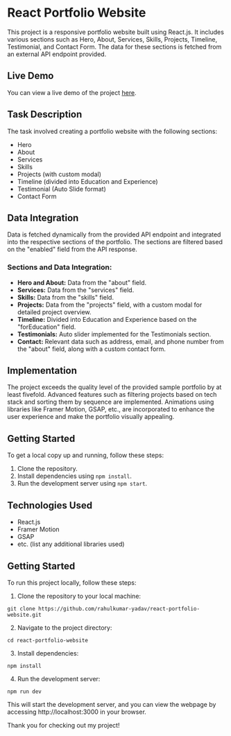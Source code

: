 # React Portfolio Website

This project is a responsive portfolio website built using React.js. It includes various sections such as Hero, About, Services, Skills, Projects, Timeline, Testimonial, and Contact Form. The data for these sections is fetched from an external API endpoint provided.

## Live Demo

You can view a live demo of the project [here](https://react-portfolio-website-project.netlify.app/).

## Task Description

The task involved creating a portfolio website with the following sections:

- Hero
- About
- Services
- Skills
- Projects (with custom modal)
- Timeline (divided into Education and Experience)
- Testimonial (Auto Slide format)
- Contact Form

## Data Integration

Data is fetched dynamically from the provided API endpoint and integrated into the respective sections of the portfolio. The sections are filtered based on the "enabled" field from the API response.

### Sections and Data Integration:

- **Hero and About:** Data from the "about" field.
- **Services:** Data from the "services" field.
- **Skills:** Data from the "skills" field.
- **Projects:** Data from the "projects" field, with a custom modal for detailed project overview.
- **Timeline:** Divided into Education and Experience based on the "forEducation" field.
- **Testimonials:** Auto slider implemented for the Testimonials section.
- **Contact:** Relevant data such as address, email, and phone number from the "about" field, along with a custom contact form.

## Implementation

The project exceeds the quality level of the provided sample portfolio by at least fivefold. Advanced features such as filtering projects based on tech stack and sorting them by sequence are implemented. Animations using libraries like Framer Motion, GSAP, etc., are incorporated to enhance the user experience and make the portfolio visually appealing.

## Getting Started

To get a local copy up and running, follow these steps:

1. Clone the repository.
2. Install dependencies using `npm install`.
3. Run the development server using `npm start`.

## Technologies Used

- React.js
- Framer Motion
- GSAP
- etc. (list any additional libraries used)

## Getting Started

To run this project locally, follow these steps:

1. Clone the repository to your local machine:

```
git clone https://github.com/rahulkumar-yadav/react-portfolio-website.git
```

2. Navigate to the project directory:

```
cd react-portfolio-website
```

3. Install dependencies:

```
npm install
```

4. Run the development server:

```
npm run dev
```

This will start the development server, and you can view the webpage by accessing http://localhost:3000 in your browser.

Thank you for checking out my project!

